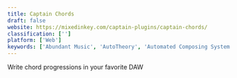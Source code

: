 ```yaml
---
title: Captain Chords
draft: false 
website: https://mixedinkey.com/captain-plugins/captain-chords/
classification: ['']
platform: ['Web']
keywords: ['Abundant Music', 'AutoTheory', 'Automated Composing System', 'Band-in-a-Box', 'Cthulhu', 'Harmony Builder', 'Harmony Improvisator', 'Helio Workstation', 'Hookpad', 'ITVL', 'Liquid Music', 'Mixtikl', 'Noatikl', 'Odesi', 'Orb Composer S', 'POINT', 'Sharp11', 'Synfire', 'TrebleMaker', 'Unison', 'VArranger', 'Waveform', 'rsync']
---
```

Write chord progressions in your favorite DAW